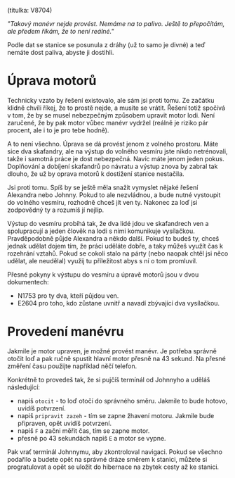 (titulka: V8704)

_"Takový manévr nejde provést. Nemáme na to palivo. Ještě to přepočítám, ale předem říkám, že to není reálné."_

Podle dat se stanice se posunula z dráhy (už to samo je divné) a teď nemáte dost paliva, abyste ji dostihli.

# Úprava motorů

Technicky vzato by řešení existovalo, ale sám jsi proti tomu. Ze začátku klidně chvíli říkej, že to prostě nejde, a musíte se vrátit. Řešení totiž spočívá v tom, že by se musel nebezpečným způsobem upravit motor lodi. Není zaručené, že by pak motor vůbec manévr vydržel (reálně je riziko pár procent, ale i to je pro tebe hodně).

A to není všechno. Úprava se dá provést jenom z volného prostoru. Máte sice dva skafandry, ale na výstup do volného vesmíru jste nikdo netrénovali, takže i samotná práce je dost nebezpečná. Navíc máte jenom jeden pokus. Doplňování a dobíjení skafandrů po návratu a výstup znova by zabral tak dlouho, že už by oprava motorů k dostižení stanice nestačila.

Jsi proti tomu. Spíš by se ještě měla snažit vymyslet nějaké řešení Alexandra nebo Johnny. Pokud to ale nezvládnou, a bude nutné vystoupit do volného vesmíru, rozhodně chceš jít ven ty. Nakonec za loď jsi zodpovědný ty a rozumíš jí nejlíp.

Výstup do vesmíru probíhá tak, že dva lidé jdou ve skafandrech ven a spolupracují a jeden člověk na lodi s nimi komunikuje vysílačkou. Pravděpodobně půjde Alexandra a někdo další. Pokud to budeš ty, chceš jednak udělat dojem tím, že práci uděláte dobře, a taky můžeš využít čas k rozehrání vztahů. Pokud se cokoli stalo na párty (nebo naopak chtěl jsi něco udělat, ale neudělal) využij tu příležitost abys s ní o tom promluvil.

Přesné pokyny k výstupu do vesmíru a úpravě motorů jsou v dvou dokumentech:

- N1753 pro ty dva, kteří půjdou ven.
- E2604 pro toho, kdo zůstane uvnitř a navadí zbývající dva vysílačkou.

# Provedení manévru

Jakmile je motor upraven, je možné provést manévr. Je potřeba správně otočit loď a pak ručně spustit hlavní motor přesně na 43 sekund. Na přesné změření času použijte například něčí telefon.

Konkrétně to provedeš tak, že si pujčíš termínál od Johnnyho a uděláš následující:

- napiš `otocit` - to loď otočí do správného směru. Jakmile to bude hotovo, uvidíš potvrzení.
- napiš `pripravit zazeh` - tím se zapne žhavení motoru. Jakmile bude připraven, opět uvidíš potvrzení.
- napiš `F` a začni měřit čas, tím se zapne motor.
- přesně po 43 sekundách napiš `E` a motor se vypne.

Pak vrať terminál Johnnymu, aby zkontroloval navigaci. Pokud se všechno podařilo a budete opět na správné dráze směrem k stanici, můžete si progratulovat a opět se uložit do hibernace na zbytek cesty až ke stanici.
